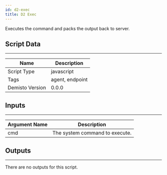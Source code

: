 ```yaml
---
id: d2-exec
title: D2 Exec
---
```


Executes the command and packs the output back to server.

## Script Data
---

| **Name** | **Description** |
| --- | --- |
| Script Type | javascript |
| Tags | agent, endpoint |
| Demisto Version | 0.0.0 |

## Inputs
---

| **Argument Name** | **Description** |
| --- | --- |
| cmd | The system command to execute. |

## Outputs
---
There are no outputs for this script.
